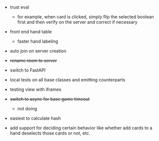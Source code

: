 * trust eval
    * for example, when card is clicked, simply flip the selected boolean first and then verify on the server and correct if necessary

* front end hand table
    * faster hand labeling

* auto join on server creation

* ~~rename room to server~~

* switch to FastAPI

* local tests on all base classes and emitting counterparts

* testing view with iframes

* ~~switch to async for base game timeout~~
    * not doing

* easiest to calculate hash

* add support for deciding certain behavior like whether add cards to a hand deselects those cards or not, etc.


